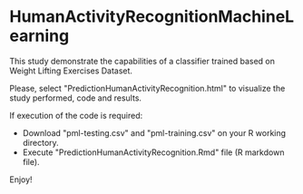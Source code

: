 # HumanActivityRecognitionMachineLearning
This study demonstrate the capabilities of a classifier trained based on  Weight Lifting Exercises Dataset.

Please, select "PredictionHumanActivityRecognition.html" to visualize the study performed, code and results.

If execution of the code is required:
- Download "pml-testing.csv" and "pml-training.csv" on your R working directory.
- Execute "PredictionHumanActivityRecognition.Rmd" file (R markdown file).

Enjoy!
